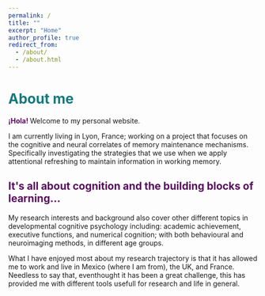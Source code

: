 ```yaml
---
permalink: /
title: ""
excerpt: "Home"
author_profile: true
redirect_from: 
  - /about/
  - /about.html
---
```


# <b style="color: #15797d"> About me </b> 

<b style="color: #580d5e">¡Hola! </b>  Welcome to my personal website. 

I am currently living in Lyon, France; working on a project that focuses on the cognitive and neural correlates of memory maintenance mechanisms. Specifically investigating the strategies that we use when we apply attentional refreshing to maintain information in working memory.

## <b style="color:#580d5e">It's all about cognition and the building blocks of learning...</b> 

My research interests and background also cover other different topics in developmental cognitive psychology including: academic achievement, executive functions, and numerical cognition; with both behavioural and neuroimaging methods, in different age groups. 


What I have enjoyed most about my research trajectory is that it has allowed me to work and live in Mexico (where I am from), the UK, and France. Needless to say that, eventhought it has been a great challenge, this has provided me with different tools usefull for research and life in general.
